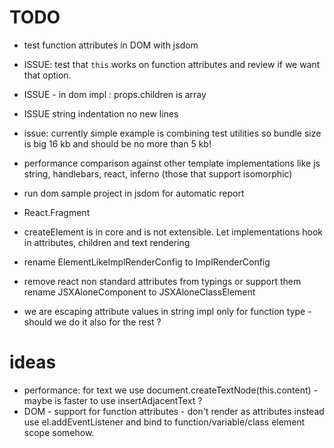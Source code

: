 # TODO

 * test function attributes in DOM with jsdom
 * ISSUE: test that `this` works on function attributes and review if we want that option.
 * ISSUE - <If> in dom impl : props.children is array
 * ISSUE string indentation no new lines
 * issue: currently simple example  is combining test utilities so bundle size is big 16 kb and should be no more than 5 kb!
 * performance comparison against other template implementations like js string, handlebars, react, inferno (those that support isomorphic)
 * run dom sample project in jsdom for automatic report
 * React.Fragment
 * createElement is in core and is not extensible. Let implementations hook in attributes, children and text rendering
 * rename ElementLikeImplRenderConfig to ImplRenderConfig
 * remove react non standard attributes from typings or support them
 rename JSXAloneComponent to JSXAloneClassElement
 
 * we are escaping attribute values in string impl only for function type - should we do it also for the rest ?
# ideas

 * performance: for text we use document.createTextNode(this.content) - maybe is faster to use insertAdjacentText ? 
 * DOM - support for function attributes - don't render as attributes instead use el.addEventListener and bind to function/variable/class element scope somehow.